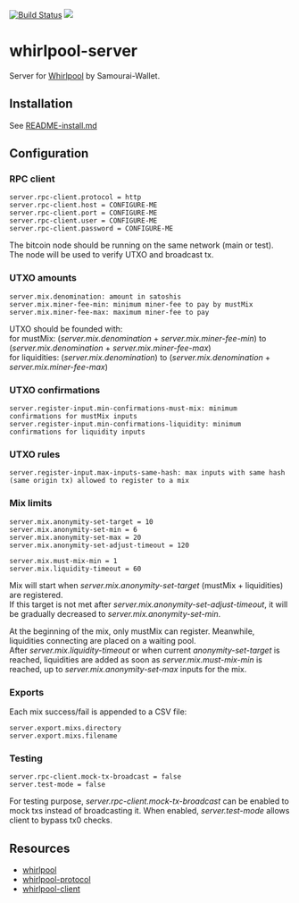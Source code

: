 [![Build Status](https://travis-ci.org/Samourai-Wallet/whirlpool-server.svg?branch=develop)](https://travis-ci.org/Samourai-Wallet/whirlpool-server)
[![](https://jitpack.io/v/Samourai-Wallet/whirlpool-server.svg)](https://jitpack.io/#Samourai-Wallet/whirlpool-server)

# whirlpool-server

Server for [Whirlpool](https://github.com/Samourai-Wallet/Whirlpool) by Samourai-Wallet.

## Installation
See [README-install.md](README-install.md)

## Configuration
### RPC client
```
server.rpc-client.protocol = http
server.rpc-client.host = CONFIGURE-ME
server.rpc-client.port = CONFIGURE-ME
server.rpc-client.user = CONFIGURE-ME
server.rpc-client.password = CONFIGURE-ME
```
The bitcoin node should be running on the same network (main or test).<br/>
The node will be used to verify UTXO and broadcast tx.

### UTXO amounts
```
server.mix.denomination: amount in satoshis
server.mix.miner-fee-min: minimum miner-fee to pay by mustMix
server.mix.miner-fee-max: maximum miner-fee to pay
```
UTXO should be founded with:<br/>
for mustMix: (*server.mix.denomination* + *server.mix.miner-fee-min*) to (*server.mix.denomination* + *server.mix.miner-fee-max*)<br/>
for liquidities: (*server.mix.denomination*) to (*server.mix.denomination* + *server.mix.miner-fee-max*)

### UTXO confirmations
```
server.register-input.min-confirmations-must-mix: minimum confirmations for mustMix inputs
server.register-input.min-confirmations-liquidity: minimum confirmations for liquidity inputs
```

### UTXO rules
```
server.register-input.max-inputs-same-hash: max inputs with same hash (same origin tx) allowed to register to a mix
```

### Mix limits
```
server.mix.anonymity-set-target = 10
server.mix.anonymity-set-min = 6
server.mix.anonymity-set-max = 20
server.mix.anonymity-set-adjust-timeout = 120

server.mix.must-mix-min = 1
server.mix.liquidity-timeout = 60
```
Mix will start when *server.mix.anonymity-set-target* (mustMix + liquidities) are registered.<br/>
If this target is not met after *server.mix.anonymity-set-adjust-timeout*, it will be gradually decreased to *server.mix.anonymity-set-min*.<br/>

At the beginning of the mix, only mustMix can register. Meanwhile, liquidities connecting are placed on a waiting pool.<br/>
After *server.mix.liquidity-timeout* or when current *anonymity-set-target* is reached, liquidities are added as soon as *server.mix.must-mix-min* is reached, up to *server.mix.anonymity-set-max* inputs for the mix.

### Exports
Each mix success/fail is appended to a CSV file:
```
server.export.mixs.directory
server.export.mixs.filename
```

### Testing
```
server.rpc-client.mock-tx-broadcast = false
server.test-mode = false
```
For testing purpose, *server.rpc-client.mock-tx-broadcast* can be enabled to mock txs instead of broadcasting it.
When enabled, *server.test-mode* allows client to bypass tx0 checks.

## Resources
 * [whirlpool](https://github.com/Samourai-Wallet/Whirlpool)
 * [whirlpool-protocol](https://github.com/Samourai-Wallet/whirlpool-protocol)
 * [whirlpool-client](https://github.com/Samourai-Wallet/whirlpool-client)